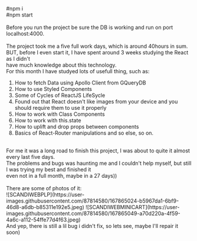 #npm i<br>
#npm start<br>
<br>
Before you run the project be sure the DB is working and run on port localhost:4000.<br>
<br>
The project took me a five full work days, which is around 40hours in sum.<br>
BUT, before I even start it, I have spent around 3 weeks studying the React as I didn't<br>
have much knowledge about this technology.<br>
For this month I have studyed lots of usefull thing, such as: <br>
1) How to fetch Data using Apollo Client from GQueryDB<br>
2) How to use Styled Components<br>
3) Some of Cycles of ReactJS LifeSycle<br>
4) Found out that React doesn't like images from your device and you should require them to use it properly<br>
5) How to work with Class Components<br>
6) How to work with this.state<br>
7) How to uplift and drop props between components<br>
8) Basics of React-Router manipulations and so else, so on. <br>
<br>
For me it was a long road to finish this project, I was about to quite it almost every last five days.<br>
The problems and bugs was haunting me and I couldn't help myself, but still I was trying my best and finished it <br>
even not in a full month, maybe in a 27 days))<br>
<br>
There are some of photos of it:<br>
![SCANDIWEBPLP](https://user-images.githubusercontent.com/87814580/167865024-b5967da1-6bf9-46d8-a6db-b85311e192e5.jpeg)
![SCANDIWEBMINICART](https://user-images.githubusercontent.com/87814580/167865049-a70d220a-4f59-4a6c-a112-54ffe77d4f63.jpeg)

<br>
And yep, there is still a lil bug i didn't fix, so lets see, maybe I'll repair it soon)<br>
